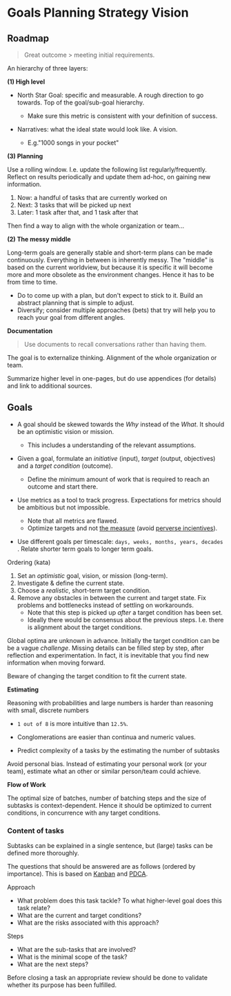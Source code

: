 # Goals Planning Strategy Vision



## Roadmap

> Great outcome > meeting initial requirements.

An hierarchy of three layers:

**(1) High level**

- North Star Goal: specific and measurable. A rough direction to go towards. Top of the goal/sub-goal hierarchy.
    - Make sure this metric is consistent with your definition of success.

- Narratives: what the ideal state would look like. A vision.
    - E.g."1000 songs in your pocket"

**(3) Planning**

Use a rolling window. I.e. update the following list regularly/frequently. Reflect on results periodically and update them ad-hoc, on gaining new information.

1. Now: a handful of tasks that are currently worked on
2. Next: 3 tasks that will be picked up next
3. Later: 1 task after that, and 1 task after that

Then find a way to align with the whole organization or team...

**(2) The messy middle**

Long-term goals are generally stable and short-term plans can be made continuously. Everything in between is inherently messy. The "middle" is based on the current worldview, but because it is specific it will become more and more obsolete as the environment changes. Hence it has to be from time to time.

- Do to come up with a plan, but don't expect to stick to it. Build an abstract planning that is simple to adjust.
- Diversify; consider multiple approaches (bets) that try will help you to reach your goal from different angles.



**Documentation**

> Use documents to recall conversations rather than having them.

The goal is to externalize thinking. Alignment of the whole organization or team.

Summarize higher level in one-pages, but do use appendices (for details) and link to additional sources.



## Goals

- A goal should be skewed towards the *Why* instead of the *What*. It should be an optimistic vision or mission.
    - This includes a understanding of the relevant assumptions.
- Given a goal, formulate an *initiative* (input), *target* (output, objectives) and a *target condition* (outcome). 
    - Define the minimum amount of work that is required to reach an outcome and start there.

- Use metrics as a tool to track progress. Expectations for metrics should be ambitious but not impossible.
    - Note that all metrics are flawed. 
    - Optimize targets and not [the measure](https://en.wikipedia.org/wiki/Goodhart%27s_law) (avoid [perverse incientives](https://en.wikipedia.org/wiki/Perverse_incentive)).
- Use different goals per timescale: `days, weeks, months, years, decades `. Relate shorter term goals to longer term goals. 



Ordering (kata)

1. Set an *optimistic* goal, vision, or mission (long-term).
2. Investigate & define the current state.
3. Choose a *realistic*, short-term target condition.
4. Remove any obstacles in between the current and target state. Fix problems and bottlenecks instead of settling on workarounds.
    - Note that this step is picked up *after* a target condition has been set.
    - Ideally there would be consensus about the previous steps. I.e. there is alignment about the target conditions.

Global optima are unknown in advance. Initially the target condition can be be a vague *challenge*. Missing details can be filled step by step, after reflection and experimentation. In fact, it is inevitable that you find new information when moving forward.

Beware of changing the target condition to fit the current state.





**Estimating**

Reasoning with probabilities and large numbers is harder than reasoning with small, discrete numbers

- `1 out of 8` is more intuitive than `12.5%`.
- Conglomerations are easier than continua and numeric values.

- Predict complexity of a tasks by the estimating the number of subtasks



Avoid personal bias. Instead of estimating your personal work (or your team), estimate what an other or similar person/team could achieve.



**Flow of Work**

The optimal size of batches, number of batching steps and the size of subtasks is context-dependent. Hence it should be optimized to current conditions, in concurrence with any target conditions.





### Content of tasks

Subtasks can be explained in a single sentence, but (large) tasks can be defined more thoroughly.

The questions that should be answered are as follows (ordered by importance). This is based on [Kanban](https://en.wikipedia.org/wiki/Kanban) and [PDCA](https://en.wikipedia.org/wiki/PDCA).

Approach

- What problem does this task tackle? To what higher-level goal does this task relate?
- What are the current and target conditions?
- What are the risks associated with this approach?

Steps

- What are the sub-tasks that are involved?
- What is the minimal scope of the task?
- What are the next steps?

Before closing a task an appropriate review should be done to validate whether its purpose has been fulfilled.
